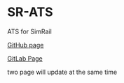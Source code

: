 # SR-ATS
ATS for SimRail

[GitHub page](https://github.com/rinnyanneko/SR-ATS)

[GitLab Page](https://gitlab.com/rinnyanneko/SR-ATS)

two page will update at the same time